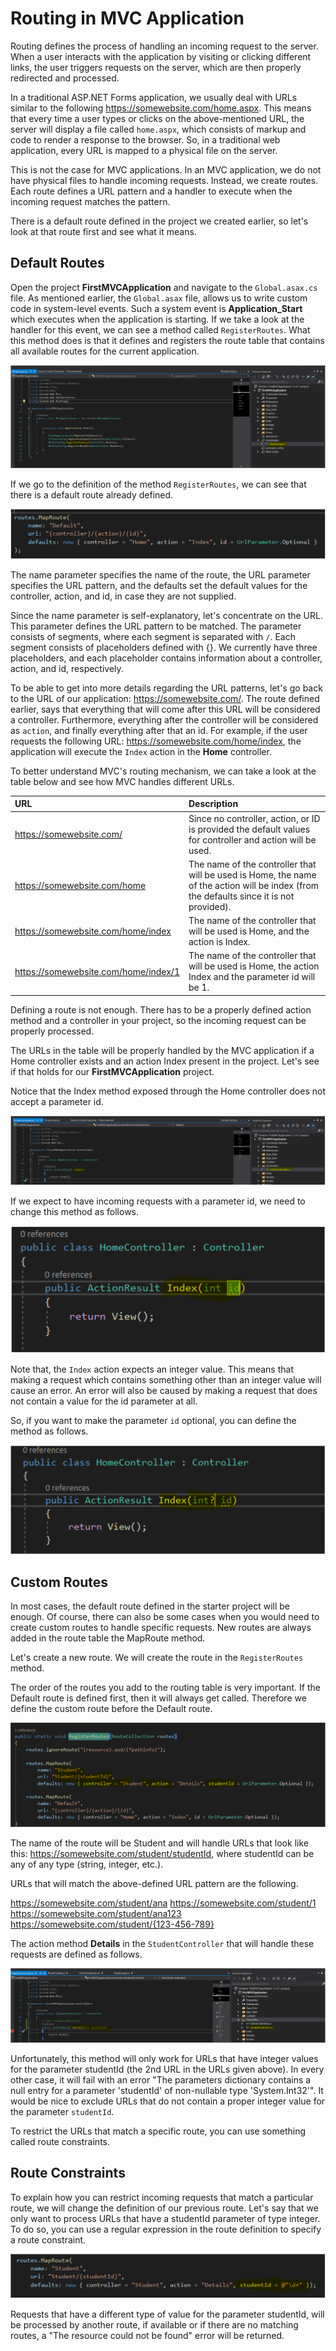 ﻿---
PermaID: 100003
Name: Routing in MVC Application
---

# Routing in MVC Application

Routing defines the process of handling an incoming request to the server. When a user interacts with the application by visiting or clicking different links, the user triggers requests on the server, which are then properly redirected and processed.

In a traditional ASP.NET Forms application, we usually deal with URLs similar to the following https://somewebsite.com/home.aspx. This means that every time a user types or clicks on the above-mentioned URL, the server will display a file called `home.aspx`, which consists of markup and code to render a response to the browser. So, in a traditional web application, every URL is mapped to a physical file on the server. 

This is not the case for MVC applications. In an MVC application, we do not have physical files to handle incoming requests. Instead, we create routes. Each route defines a URL pattern and a handler to execute when the incoming request matches the pattern.

There is a default route defined in the project we created earlier, so let's look at that route first and see what it means.

## Default Routes

Open the project **FirstMVCApplication** and navigate to the `Global.asax.cs` file. As mentioned earlier, the `Global.asax` file, allows us to write custom code in system-level events. Such a system event is **Application_Start** which executes when the application is starting. If we take a look at the handler for this event, we can see a method called `RegisterRoutes`. What this method does is that it defines and registers the route table that contains all available routes for the current application.

<img src="images/routing-in-mvc-application-1.png">

If we go to the definition of the method `RegisterRoutes`, we can see that there is a default route already defined.

<img src="images/routing-in-mvc-application-2.png">

The name parameter specifies the name of the route, the URL parameter specifies the URL pattern, and the defaults set the default values for the controller, action, and id, in case they are not supplied. 

Since the name parameter is self-explanatory, let's concentrate on the URL. This parameter defines the URL pattern to be matched. The parameter consists of segments, where each segment is separated with `/`. Each segment consists of placeholders defined with {}. We currently have three placeholders, and each placeholder contains information about a controller, action, and id, respectively.

To be able to get into more details regarding the URL patterns, let's go back to the URL of our application: https://somewebsite.com/. The route defined earlier, says that everything that will come after this URL will be considered a controller. Furthermore, everything after the controller will be considered as `action`, and finally everything after that an id. For example, if the user requests the following URL: https://somewebsite.com/home/index, the application will execute the `Index` action in the **Home** controller.

To better understand MVC's routing mechanism, we can take a look at the table below and see how MVC handles different URLs.

| URL                          | Description                                                             |
| :----------------------------| :-----------------------------------------------------------------------|
| https://somewebsite.com/     | Since no controller, action, or ID is provided the default values for controller and action will be used.  |
| https://somewebsite.com/home | The name of the controller that will be used is Home, the name of the action will be index (from the defaults since it is not provided). |
| https://somewebsite.com/home/index | The name of the controller that will be used is Home, and the action is Index. |
| https://somewebsite.com/home/index/1 | The name of the controller that will be used is Home, the action Index and the parameter id will be 1. |

Defining a route is not enough. There has to be a properly defined action method and a controller in your project, so the incoming request can be properly processed.

The URLs in the table will be properly handled by the MVC application if a Home controller exists and an action Index present in the project. Let's see if that holds for our **FirstMVCApplication** project.

Notice that the Index method exposed through the Home controller does not accept a parameter id. 

<img src="images/routing-in-mvc-application-3.png">

If we expect to have incoming requests with a parameter id, we need to change this method as follows.

<img src="images/routing-in-mvc-application-4.png">

Note that, the `Index` action expects an integer value. This means that making a request which contains something other than an integer value will cause an error. An error will also be caused by making a request that does not contain a value for the id parameter at all.

So, if you want to make the parameter `id` optional, you can define the method as follows.

<img src="images/routing-in-mvc-application-5.png">

## Custom Routes

In most cases, the default route defined in the starter project will be enough. Of course, there can also be some cases when you would need to create custom routes to handle specific requests. New routes are always added in the route table the MapRoute method. 

Let's create a new route. We will create the route in the `RegisterRoutes` method.

The order of the routes you add to the routing table is very important. If the Default route is defined first, then it will always get called. Therefore we define the custom route before the Default route.

<img src="images/routing-in-mvc-application-6.png">

The name of the route will be Student and will handle URLs that look like this: https://somewebsite.com/student/studentId, where studentId can be any of any type (string, integer, etc.). 

URLs that will match the above-defined URL pattern are the following.

https://somewebsite.com/student/ana
https://somewebsite.com/student/1
https://somewebsite.com/student/ana123
https://somewebsite.com/student/{123-456-789} 

The action method **Details** in the `StudentController` that will handle these requests are defined as follows.

<img src="images/routing-in-mvc-application-7.png">

Unfortunately, this method will only work for URLs that have integer values for the parameter studentId (the 2nd URL in the URLs given above). In every other case, it will fail with an error "The parameters dictionary contains a null entry for a parameter 'studentId' of non-nullable type 'System.Int32'". It would be nice to exclude URLs that do not contain a proper integer value for the parameter `studentId`.

To restrict the URLs that match a specific route, you can use something called route constraints.
 
## Route Constraints

To explain how you can restrict incoming requests that match a particular route, we will change the definition of our previous route. Let's say that we only want to process URLs that have a studentId parameter of type integer. To do so, you can use a regular expression in the route definition to specify a route constraint.

<img src="images/routing-in-mvc-application-8.png">

Requests that have a different type of value for the parameter studentId, will be processed by another route, if available or if there are no matching routes, a "The resource could not be found" error will be returned.
